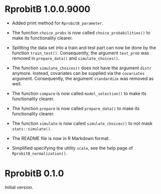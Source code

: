 # RprobitB 1.0.0.9000

* Added print method for `RprobitB_parameter`.

* The function `choice_probs` is now called `choice_probabilities()` to make its functionality clearer.

* Splitting the data set into a train and test part can now be done by the function `train_test()`. Consequently, the argument `test_prob` was removed in `prepare_data()` and `simulate_choices()`.

* The function `simulate_choices()` does not have the argument `distr` anymore. Instead, covariates can be supplied via the `covariates` argument. Consequently, the argument `standardize` was removed as well.

* The function `compare` is now called `model_selection()` to make its functionality clearer.

* The function `prepare` is now called `prepare_data()` to make its functionality clearer.

* The function `simulate` is now called `simulate_choices()` to not mask `stats::simulate()`.

* The README file is now in R Markdown format.

* Simplified specifying the utility `scale`, see the help page of `RprobitB_normalization()`.

# RprobitB 0.1.0

Initial version.
